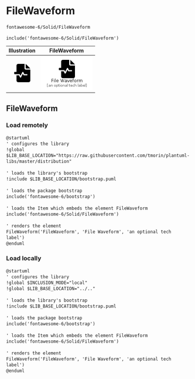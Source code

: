 # FileWaveform


```text
fontawesome-6/Solid/FileWaveform
```

```text
include('fontawesome-6/Solid/FileWaveform')
```



| Illustration | FileWaveform |
| :---: | :---: |
| ![illustration for Illustration](../../fontawesome-6/Solid/FileWaveform.png) | ![illustration for FileWaveform](../../fontawesome-6/Solid/FileWaveform.Local.png) |




## FileWaveform

### Load remotely
```plantuml
@startuml
' configures the library
!global $LIB_BASE_LOCATION="https://raw.githubusercontent.com/tmorin/plantuml-libs/master/distribution"

' loads the library's bootstrap
!include $LIB_BASE_LOCATION/bootstrap.puml

' loads the package bootstrap
include('fontawesome-6/bootstrap')

' loads the Item which embeds the element FileWaveform
include('fontawesome-6/Solid/FileWaveform')

' renders the element
FileWaveform('FileWaveform', 'File Waveform', 'an optional tech label')
@enduml
```

### Load locally
```plantuml
@startuml
' configures the library
!global $INCLUSION_MODE="local"
!global $LIB_BASE_LOCATION="../.."

' loads the library's bootstrap
!include $LIB_BASE_LOCATION/bootstrap.puml

' loads the package bootstrap
include('fontawesome-6/bootstrap')

' loads the Item which embeds the element FileWaveform
include('fontawesome-6/Solid/FileWaveform')

' renders the element
FileWaveform('FileWaveform', 'File Waveform', 'an optional tech label')
@enduml
```


